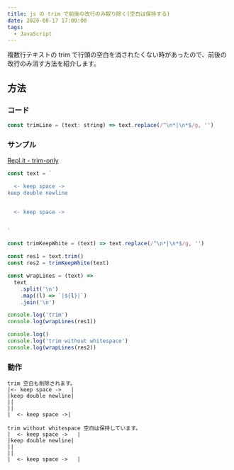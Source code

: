 ```yaml
---
title: js の trim で前後の改行のみ取り除く(空白は保持する)
date: 2020-08-17 17:00:00
tags:
  - JavaScript
---
```


複数行テキストの trim で行頭の空白を消されたくない時があったので、前後の改行のみ消す方法を紹介します。

## 方法

### コード

```js
const trimLine = (text: string) => text.replace(/^\n*|\n*$/g, '')
```

### サンプル

[Repl\.it \- trim\-only](https://repl.it/@anozon/trim-only#index.js)

```js
const text = `

  <- keep space ->   
keep double newline


  <- keep space ->   


`

const trimKeepWhite = (text) => text.replace(/^\n*|\n*$/g, '')

const res1 = text.trim()
const res2 = trimKeepWhite(text)

const wrapLines = (text) =>
  text
    .split('\n')
    .map((l) => `|${l}|`)
    .join('\n')

console.log('trim')
console.log(wrapLines(res1))

console.log()
console.log('trim without whitespace')
console.log(wrapLines(res2))
```

### 動作

```
trim 空白も削除されます。
|<- keep space ->   |
|keep double newline|
||
||
|  <- keep space ->|

trim without whitespace 空白は保持しています。
|  <- keep space ->   |
|keep double newline|
||
||
|  <- keep space ->   |
```
